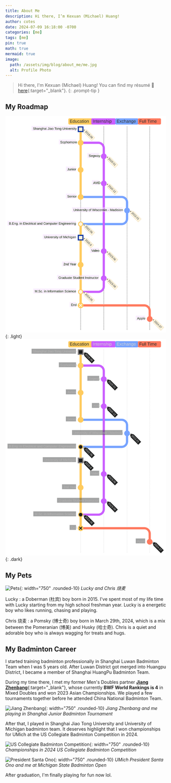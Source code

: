 ```yaml
---
title: About Me
description: Hi there, I’m Kexuan (Michael) Huang!
author: cotes
date: 2024-07-09 16:18:00 -0700
categories: [me]
tags: [me]
pin: true
math: true
mermaid: true
image:
  path: /assets/img/blog/about_me/me.jpg
  alt: Profile Photo
---
```


> Hi there, I'm Kexuan (Michael) Huang! You can find my résumé 📝 [here](/assets/doc/Resume_Kexuan_Huang.pdf){:target="\_blank"}.
{: .prompt-tip }

## My Roadmap

![My Roadmap](/assets/img/blog/about_me/roadmap.svg){: .light}
![My Roadmap](/assets/img/blog/about_me/roadmap-dark.svg){: .dark}

<!-- ```mermaid
%%{
    init: {
      'logLevel': 'debug',
      'theme': 'dark',
      'themeVariables': {
            'commitLabelFontSize': '12px',
            'git0': '#ffcb5e',
            'git1': '#ca5eff',
            'git2': '#76a3ff',
            'git3': '#ff795e'
       },
      'gitGraph': {
        'rotateCommitLabel': false,
        'mainBranchName': 'Education'
      }
    }
  }%%

  gitGraph TB:
    commit id: "Shanghai Jiao Tong University" tag: "2018.09" type: HIGHLIGHT
    commit id: "Sophomore"
    branch Internship
    commit id: "Segway" tag: "2020.01"
    checkout Education
    commit id: "Junior"
    checkout Education
    checkout Internship
    commit id: "AMD" tag: "2020.12"
    checkout Education
    commit id: "Senior"
    branch Exchange
    commit id: "University of Wisconsin - Madision" tag: "2022.01"
    checkout Education
    commit id: "End"
    merge Exchange id: "B.Eng. in Electrical and Computer Engineering" tag: "2022.06"
    commit id: "University of Michigan" tag: "2020.8" type: HIGHLIGHT
    checkout Internship
    commit id: "Valeo" tag: "2023.06"
    checkout Education
    commit id: "2nd Year"
    checkout Internship
    commit id: "Graduate Student Instructor" tag: "2023.09"
    checkout Education
    merge Internship id: "M.Sc. in Information Science" tag: "2024.05"
    commit id: "End" type: REVERSE
    branch "Full Time"
    commit id: "Apple" tag: "2024.07"
``` -->

## My Pets

![Pets](/assets/img/blog/about_me/pets.jpg){: width="750" .rounded-10}
_Lucky and Chris 烧麦_

Lucky
: a Doberman (杜宾) boy born in 2015. I've spent most of my life time with Lucky starting from my high school freshman year. Lucky is a energetic boy who likes running, chasing and playing.

Chris 烧麦
: a Pomsky (博士奇) boy born in March 29th, 2024, which is a mix between the Pomeranian (博美) and Husky (哈士奇). Chris is a quiet and adorable boy who is always wagging for treats and hugs.


## My Badminton Career

I started training badminton professionally in Shanghai Luwan Badminton Team when I was 5 years old. After Luwan District got merged into Huangpu District, I became a member of Shanghai HuangPu Badminton Team.

During my time there, I met my former Men's Doubles partner [**Jiang Zhenbang**](https://bwfbadminton.com/player/63029/jiang-zhen-bang){:target="\_blank"}, whose currently **BWF World Rankings is 4** in Mixed Doubles and won 2023 Asian Championships. We played a few tournaments together before he attended China National Badminton Team.

![Jiang Zhenbang](/assets/img/blog/about_me/badminton.jpg){: width="750" .rounded-10}
_Jiang Zhenbang and me playing in Shanghai Junior Badminton Tournament_

After that, I played in Shanghai Jiao Tong University and University of Michigan badminton team. It deserves highlight that I won championships for UMich at the US Collegiate Badminton Competition in 2024.

![US Collegiate Badminton Competition](/assets/img/blog/about_me/conference.jpg){: width="750" .rounded-10}
_Championships in 2024 US Collegiate Badminton Competition_

![President Santa Ono](/assets/img/blog/about_me/ono.jpg){: width="750" .rounded-10}
_UMich President Santa Ono and me at Michigan State Badminton Open_

After graduation, I'm finally playing for fun now lol.
